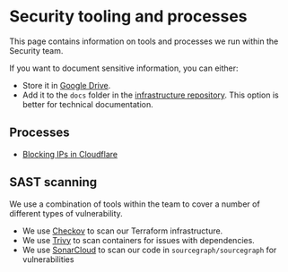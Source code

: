 # Security tooling and processes

This page contains information on tools and processes we run within the Security
team.

If you want to document sensitive information, you can either:

- Store it in [Google Drive](https://docs.google.com/document/d/10oocqojeIM0uZpcOl6L76afDYj3-MLsFxRK2jhOg93E/).
- Add it to the `docs` folder in the [infrastructure repository](https://github.com/sourcegraph/infrastructure/tree/main/security/docs).
  This option is better for technical documentation.

## Processes

- [Blocking IPs in Cloudflare](https://docs.google.com/document/d/17FV8pjbJNrhAtW9lvGIbJ1jSkXe0mRw4ci7w0084RBE/edit#heading=h.jpz7uaphhdtk)

## SAST scanning

We use a combination of tools within the team to cover a number of different types
of vulnerability.

- We use [Checkov](./checkov.md) to scan our Terraform infrastructure.
- We use [Trivy](./trivy/index.md) to scan containers for issues with dependencies.
- We use [SonarCloud](./sonarcloud.md) to scan our code in `sourcegraph/sourcegraph` for vulnerabilities
